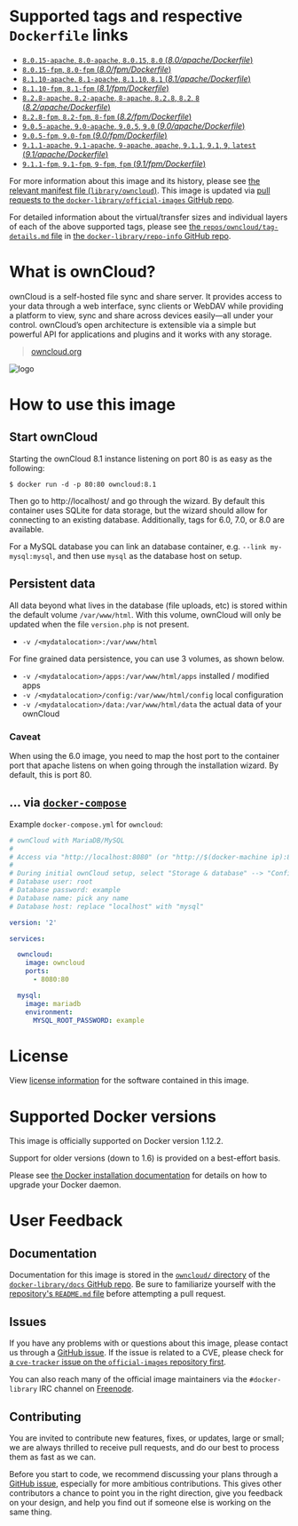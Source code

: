 # Supported tags and respective `Dockerfile` links

-	[`8.0.15-apache`, `8.0-apache`, `8.0.15`, `8.0` (*8.0/apache/Dockerfile*)](https://github.com/docker-library/owncloud/blob/12b61400b292cfdef89ae568f726798f197ec409/8.0/apache/Dockerfile)
-	[`8.0.15-fpm`, `8.0-fpm` (*8.0/fpm/Dockerfile*)](https://github.com/docker-library/owncloud/blob/12b61400b292cfdef89ae568f726798f197ec409/8.0/fpm/Dockerfile)
-	[`8.1.10-apache`, `8.1-apache`, `8.1.10`, `8.1` (*8.1/apache/Dockerfile*)](https://github.com/docker-library/owncloud/blob/066a4f1d22f703605b00d70178dd7bb71b7d7140/8.1/apache/Dockerfile)
-	[`8.1.10-fpm`, `8.1-fpm` (*8.1/fpm/Dockerfile*)](https://github.com/docker-library/owncloud/blob/066a4f1d22f703605b00d70178dd7bb71b7d7140/8.1/fpm/Dockerfile)
-	[`8.2.8-apache`, `8.2-apache`, `8-apache`, `8.2.8`, `8.2`, `8` (*8.2/apache/Dockerfile*)](https://github.com/docker-library/owncloud/blob/f73b5dc1306f54c0744ad3dce726cbd7fb0530a7/8.2/apache/Dockerfile)
-	[`8.2.8-fpm`, `8.2-fpm`, `8-fpm` (*8.2/fpm/Dockerfile*)](https://github.com/docker-library/owncloud/blob/f73b5dc1306f54c0744ad3dce726cbd7fb0530a7/8.2/fpm/Dockerfile)
-	[`9.0.5-apache`, `9.0-apache`, `9.0.5`, `9.0` (*9.0/apache/Dockerfile*)](https://github.com/docker-library/owncloud/blob/92727b0d210b489161340f740b3693eb87915e16/9.0/apache/Dockerfile)
-	[`9.0.5-fpm`, `9.0-fpm` (*9.0/fpm/Dockerfile*)](https://github.com/docker-library/owncloud/blob/92727b0d210b489161340f740b3693eb87915e16/9.0/fpm/Dockerfile)
-	[`9.1.1-apache`, `9.1-apache`, `9-apache`, `apache`, `9.1.1`, `9.1`, `9`, `latest` (*9.1/apache/Dockerfile*)](https://github.com/docker-library/owncloud/blob/51ba952ab82bdc0755275d31fc288af39ac1ba74/9.1/apache/Dockerfile)
-	[`9.1.1-fpm`, `9.1-fpm`, `9-fpm`, `fpm` (*9.1/fpm/Dockerfile*)](https://github.com/docker-library/owncloud/blob/51ba952ab82bdc0755275d31fc288af39ac1ba74/9.1/fpm/Dockerfile)

For more information about this image and its history, please see [the relevant manifest file (`library/owncloud`)](https://github.com/docker-library/official-images/blob/master/library/owncloud). This image is updated via [pull requests to the `docker-library/official-images` GitHub repo](https://github.com/docker-library/official-images/pulls?q=label%3Alibrary%2Fowncloud).

For detailed information about the virtual/transfer sizes and individual layers of each of the above supported tags, please see [the `repos/owncloud/tag-details.md` file](https://github.com/docker-library/repo-info/blob/master/repos/owncloud/tag-details.md) in [the `docker-library/repo-info` GitHub repo](https://github.com/docker-library/repo-info).

# What is ownCloud?

ownCloud is a self-hosted file sync and share server. It provides access to your data through a web interface, sync clients or WebDAV while providing a platform to view, sync and share across devices easily—all under your control. ownCloud’s open architecture is extensible via a simple but powerful API for applications and plugins and it works with any storage.

> [owncloud.org](https://owncloud.org/)

![logo](https://raw.githubusercontent.com/docker-library/docs/9d36b4ed7cabc35dbd3849272ba2bd7abe482172/owncloud/logo.png)

# How to use this image

## Start ownCloud

Starting the ownCloud 8.1 instance listening on port 80 is as easy as the following:

```console
$ docker run -d -p 80:80 owncloud:8.1
```

Then go to http://localhost/ and go through the wizard. By default this container uses SQLite for data storage, but the wizard should allow for connecting to an existing database. Additionally, tags for 6.0, 7.0, or 8.0 are available.

For a MySQL database you can link an database container, e.g. `--link my-mysql:mysql`, and then use `mysql` as the database host on setup.

## Persistent data

All data beyond what lives in the database (file uploads, etc) is stored within the default volume `/var/www/html`. With this volume, ownCloud will only be updated when the file `version.php` is not present.

-	`-v /<mydatalocation>:/var/www/html`

For fine grained data persistence, you can use 3 volumes, as shown below.

-	`-v /<mydatalocation>/apps:/var/www/html/apps` installed / modified apps
-	`-v /<mydatalocation>/config:/var/www/html/config` local configuration
-	`-v /<mydatalocation>/data:/var/www/html/data` the actual data of your ownCloud

### Caveat

When using the 6.0 image, you need to map the host port to the container port that apache listens on when going through the installation wizard. By default, this is port 80.

## ... via [`docker-compose`](https://github.com/docker/compose)

Example `docker-compose.yml` for `owncloud`:

```yaml
# ownCloud with MariaDB/MySQL
#
# Access via "http://localhost:8080" (or "http://$(docker-machine ip):8080" if using docker-machine)
#
# During initial ownCloud setup, select "Storage & database" --> "Configure the database" --> "MySQL/MariaDB"
# Database user: root
# Database password: example
# Database name: pick any name
# Database host: replace "localhost" with "mysql"

version: '2'

services:

  owncloud:
    image: owncloud
    ports:
      - 8080:80

  mysql:
    image: mariadb
    environment:
      MYSQL_ROOT_PASSWORD: example
```

# License

View [license information](https://owncloud.org/contribute/agreement/) for the software contained in this image.

# Supported Docker versions

This image is officially supported on Docker version 1.12.2.

Support for older versions (down to 1.6) is provided on a best-effort basis.

Please see [the Docker installation documentation](https://docs.docker.com/installation/) for details on how to upgrade your Docker daemon.

# User Feedback

## Documentation

Documentation for this image is stored in the [`owncloud/` directory](https://github.com/docker-library/docs/tree/master/owncloud) of the [`docker-library/docs` GitHub repo](https://github.com/docker-library/docs). Be sure to familiarize yourself with the [repository's `README.md` file](https://github.com/docker-library/docs/blob/master/README.md) before attempting a pull request.

## Issues

If you have any problems with or questions about this image, please contact us through a [GitHub issue](https://github.com/docker-library/owncloud/issues). If the issue is related to a CVE, please check for [a `cve-tracker` issue on the `official-images` repository first](https://github.com/docker-library/official-images/issues?q=label%3Acve-tracker).

You can also reach many of the official image maintainers via the `#docker-library` IRC channel on [Freenode](https://freenode.net).

## Contributing

You are invited to contribute new features, fixes, or updates, large or small; we are always thrilled to receive pull requests, and do our best to process them as fast as we can.

Before you start to code, we recommend discussing your plans through a [GitHub issue](https://github.com/docker-library/owncloud/issues), especially for more ambitious contributions. This gives other contributors a chance to point you in the right direction, give you feedback on your design, and help you find out if someone else is working on the same thing.
